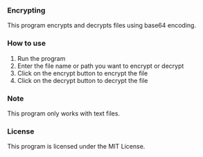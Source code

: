 ### Encrypting

This program encrypts and decrypts files using base64 encoding.

### How to use

1. Run the program
2. Enter the file name or path you want to encrypt or decrypt
3. Click on the encrypt button to encrypt the file
4. Click on the decrypt button to decrypt the file

### Note

This program only works with text files.

### License

This program is licensed under the MIT License.
